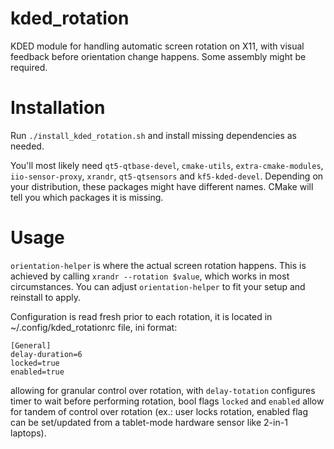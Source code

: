 # kded_rotation

KDED module for handling automatic screen rotation on X11, with visual feedback before orientation change happens. Some assembly might be required.

# Installation

Run `./install_kded_rotation.sh` and install missing dependencies as needed. 

You'll most likely need `qt5-qtbase-devel`, `cmake-utils`, `extra-cmake-modules`, `iio-sensor-proxy`, `xrandr`, `qt5-qtsensors` and `kf5-kded-devel`. Depending on your distribution, these packages might have different names. CMake will tell you which packages it is missing.

# Usage

`orientation-helper` is where the actual screen rotation happens. This is achieved by calling `xrandr --rotation $value`, which works in most circumstances. You can adjust `orientation-helper` to fit your setup and reinstall to apply.

Configuration is read fresh prior to each rotation, it is located in ~/.config/kded_rotationrc file, ini format:
```
[General]
delay-duration=6
locked=true
enabled=true

```
allowing for granular control over rotation, with ```delay-totation``` configures timer to wait before performing rotation, bool flags ```locked``` and ```enabled``` allow for tandem of control over rotation (ex.: user locks rotation, enabled flag can be set/updated from a tablet-mode hardware sensor like 2-in-1 laptops).
